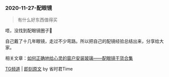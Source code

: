 
### 2020-11-27-配眼镜

> 有什么好东西值得买

唔，没找到配眼镜圈子🤣

自己戴了十几年眼镜，走过不少弯路。所以把自己的配镜经验总结出来，分享给大家。

相关文章：[如何正确地给心灵的窗户安装玻璃——配眼镜干货合集](https://mp.weixin.qq.com/s/Y-SfZPVndkTAJ-h6-p0zYQ)

[TG频道](https://t.me/jike_read/130) | [即刻原文](https://web.okjike.com/originalPost/5fc0e564275c2d00188b4290) by 省时君Time
